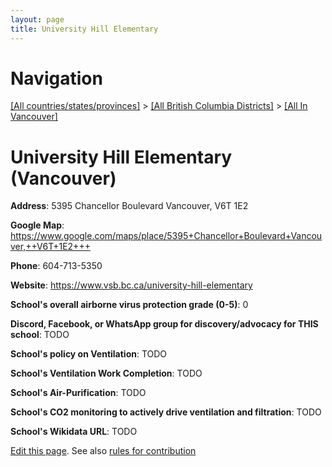 ```yaml
---
layout: page
title: University Hill Elementary
---
```

# Navigation

[[All countries/states/provinces]](../../..) > [[All British Columbia Districts]](../..) > [[All In Vancouver]](..)

# University Hill Elementary (Vancouver)

**Address**: 5395 Chancellor Boulevard Vancouver,  V6T 1E2

**Google Map**: <https://www.google.com/maps/place/5395+Chancellor+Boulevard+Vancouver,++V6T+1E2+++>

**Phone**: 604-713-5350

**Website**: <https://www.vsb.bc.ca/university-hill-elementary>

**School's overall airborne virus protection grade (0-5)**: 0

**Discord, Facebook, or WhatsApp group for discovery/advocacy for THIS school**: TODO

**School's policy on Ventilation**: TODO

**School's Ventilation Work Completion**: TODO

**School's Air-Purification**: TODO

**School's CO2 monitoring to actively drive ventilation and filtration**: TODO

**School's Wikidata URL**: TODO


[Edit this page](https://github.com/ventilate-schools/BC/edit/main/././Vancouver/University_Hill_Elementary.md). See also [rules for contribution](../../../contribution-rules/)